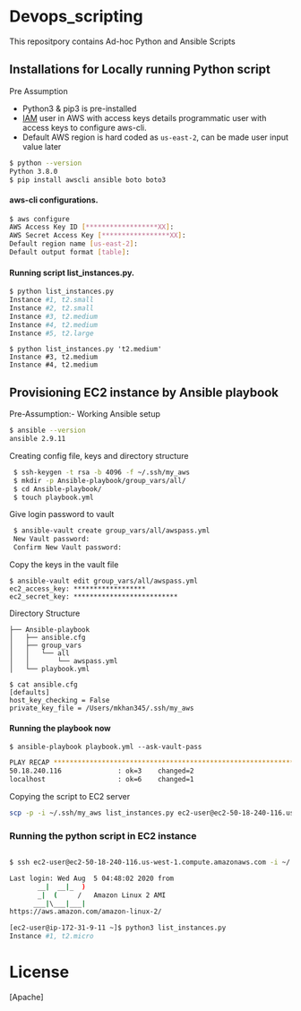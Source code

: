 # Devops_scripting

This repositpory contains Ad-hoc Python and Ansible Scripts

## Installations for Locally running Python script
Pre Assumption 
- Python3 & pip3 is pre-installed
- [IAM](https://console.aws.amazon.com/iam/home?region=us-east-2#/users) user in AWS with access keys details programmatic user with access keys to configure aws-cli.
- Default AWS region is hard coded as `us-east-2`, can be made user input value later
```bash
$ python --version
Python 3.8.0
$ pip install awscli ansible boto boto3
```
#### aws-cli configurations.
```bash
$ aws configure
AWS Access Key ID [******************XX]:
AWS Secret Access Key [*****************XX]:
Default region name [us-east-2]:
Default output format [table]:
```
#### Running script list_instances.py.
```bash
$ python list_instances.py
Instance #1, t2.small
Instance #2, t2.small
Instance #3, t2.medium
Instance #4, t2.medium
Instance #5, t2.large
```
```
$ python list_instances.py 't2.medium'
Instance #3, t2.medium
Instance #4, t2.medium
```
## Provisioning EC2 instance by Ansible playbook

Pre-Assumption:- Working Ansible setup
```bash
$ ansible --version
ansible 2.9.11
```
Creating config file, keys and directory structure
```bash
 $ ssh-keygen -t rsa -b 4096 -f ~/.ssh/my_aws
 $ mkdir -p Ansible-playbook/group_vars/all/
 $ cd Ansible-playbook/
 $ touch playbook.yml
```
Give login password to vault 
```bash
 $ ansible-vault create group_vars/all/awspass.yml
 New Vault password:
 Confirm New Vault password:
```
Copy the keys in the vault file 
```
$ ansible-vault edit group_vars/all/awspass.yml
ec2_access_key: ******************
ec2_secret_key: **************************
```
Directory Structure
```
├── Ansible-playbook
│   ├── ansible.cfg
│   ├── group_vars
│   │   └── all
│   │       └── awspass.yml
│   └── playbook.yml
```
```
$ cat ansible.cfg
[defaults]
host_key_checking = False
private_key_file = /Users/mkhan345/.ssh/my_aws
```
#### Running the playbook now
```
$ ansible-playbook playbook.yml --ask-vault-pass
```
```bash
PLAY RECAP ***************************************************************************
50.18.240.116              : ok=3    changed=2
localhost                  : ok=6    changed=1
```
Copying the script to EC2 server
```bash
scp -p -i ~/.ssh/my_aws list_instances.py ec2-user@ec2-50-18-240-116.us-west-1.compute.amazonaws.com:
```
### Running the python script in EC2 instance
```bash

$ ssh ec2-user@ec2-50-18-240-116.us-west-1.compute.amazonaws.com -i ~/.ssh/my_aws

Last login: Wed Aug  5 04:48:02 2020 from 
       __|  __|_  )
       _|  (     /   Amazon Linux 2 AMI
      ___|\___|___|
https://aws.amazon.com/amazon-linux-2/

[ec2-user@ip-172-31-9-11 ~]$ python3 list_instances.py
Instance #1, t2.micro
```
# License
[Apache]

